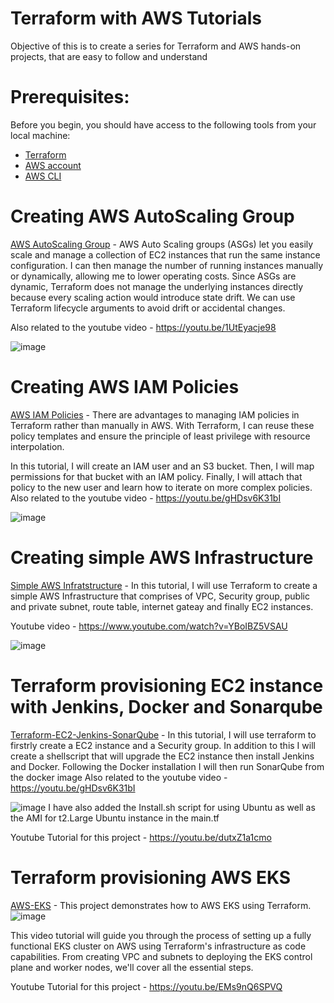 # Terraform with AWS Tutorials

Objective of this is to create a series for Terraform and AWS hands-on projects, that are easy to follow and understand

# **Prerequisites:**
Before you begin, you should have access to the following tools from your local machine: 

- [Terraform](https://developer.hashicorp.com/terraform/tutorials/aws-get-started/install-cli) 
- [AWS account](https://aws.amazon.com/) 
- [AWS CLI](https://docs.aws.amazon.com/cli/latest/userguide/getting-started-install.html)

# Creating AWS AutoScaling Group
[AWS AutoScaling Group](https://github.com/OklenCodes/Terraform-AWS-Tutorials/tree/main/AutoScalingGroup) - AWS Auto Scaling groups (ASGs) let you easily scale and manage a collection of EC2 instances that run the same instance configuration. I can then manage the number of running instances manually or dynamically, allowing me to lower operating costs. Since ASGs are dynamic, Terraform does not manage the underlying instances directly because every scaling action would introduce state drift. We can use Terraform lifecycle arguments to avoid drift or accidental changes.

Also related to the youtube video - https://youtu.be/1UtEyacje98

![image](https://github.com/user-attachments/assets/fed3f73d-1f9a-4f21-9a04-0c4014382052)

# Creating AWS IAM Policies 
[AWS IAM Policies](https://github.com/OklenCodes/Terraform-AWS-Tutorials/tree/main/IAMPolicies) - There are advantages to managing IAM policies in Terraform rather than manually in AWS. With Terraform, I can reuse these policy templates and ensure the principle of least privilege with resource interpolation.

In this tutorial, I will create an IAM user and an S3 bucket. Then, I will map permissions for that bucket with an IAM policy. Finally, I will attach that policy to the new user and learn how to iterate on more complex policies.
Also related to the youtube video - https://youtu.be/gHDsv6K31bI

![image](https://github.com/OklenCodes/Terraform-AWS-Tutorials/blob/main/IAMandS3Policy/IAM%20image.PNG)


# Creating simple AWS Infrastructure

[Simple AWS Infratstructure](https://github.com/OklenCodes/Terraform-AWS-Tutorials/tree/main/Simple-AWS-Infrastructure) - In this tutorial, I will use Terraform to create a simple AWS Infrastructure that comprises of VPC, Security group, public and private subnet, route table, internet gateay and finally EC2 instances. 

Youtube video - https://www.youtube.com/watch?v=YBoIBZ5VSAU

![image](https://github.com/user-attachments/assets/128dfd78-b027-4d3a-82bd-96be3f4e9da1)

# Terraform provisioning EC2 instance with Jenkins, Docker and Sonarqube

[Terraform-EC2-Jenkins-SonarQube](https://github.com/OklenCodes/Terraform-AWS-Tutorials/tree/main/Terraform-EC2-Jenkins-SonarQube) - In this tutorial, I will use terraform to firstrly create a EC2 instance and a Security group. In addition to this I will create a shellscript that will upgrade the EC2 instance then install Jenkins  and Docker. 
Following the Docker installation I will then run SonarQube from the docker image
Also related to the youtube video - https://youtu.be/gHDsv6K31bI

![image](https://github.com/user-attachments/assets/afa81ce2-3d6d-4a22-bb15-9ee9cd337ce1)
I have also added the Install.sh script for using Ubuntu as well as the AMI for t2.Large Ubuntu instance in the main.tf

Youtube Tutorial for this project - https://youtu.be/dutxZ1a1cmo

# Terraform provisioning AWS EKS
[AWS-EKS](https://github.com/OklenCodes/Terraform-AWS-Tutorials/tree/main/AWSEKS) - This project demonstrates how to AWS EKS using Terraform.
![image](https://github.com/user-attachments/assets/78f6ad32-d5df-427e-b049-3ee2b9c9c01b)

This video tutorial will guide you through the process of setting up a fully functional EKS cluster on AWS using Terraform's infrastructure as code capabilities. 
From creating VPC and subnets to deploying the EKS control plane and worker nodes, we'll cover all the essential steps.

Youtube Tutorial for this project - https://youtu.be/EMs9nQ6SPVQ



